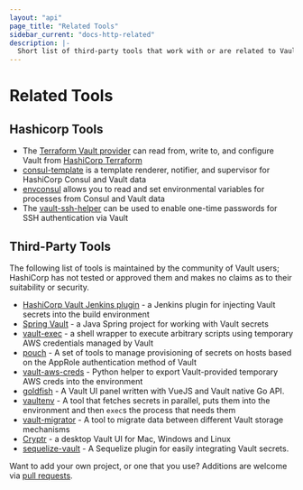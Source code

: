 ```yaml
---
layout: "api"
page_title: "Related Tools"
sidebar_current: "docs-http-related"
description: |-
  Short list of third-party tools that work with or are related to Vault.
---
```


# Related Tools

## Hashicorp Tools

* The [Terraform Vault provider](https://www.terraform.io/docs/providers/vault/index.html) can read from, write to, and configure Vault from [HashiCorp Terraform](https://www.terraform.io/)
* [consul-template](https://github.com/hashicorp/consul-template) is a template renderer, notifier, and supervisor for HashiCorp Consul and Vault data
* [envconsul](https://github.com/hashicorp/envconsul) allows you to read and set environmental variables for processes from Consul and Vault data
* The [vault-ssh-helper](https://github.com/hashicorp/vault-ssh-helper) can be used to enable one-time passwords for SSH authentication via Vault

## Third-Party Tools

The following list of tools is maintained by the community of Vault users; HashiCorp has not tested or approved them and makes no claims as to their suitability or security.

* [HashiCorp Vault Jenkins plugin](https://plugins.jenkins.io/hashicorp-vault-plugin) - a Jenkins plugin for injecting Vault secrets into the build environment
* [Spring Vault](http://projects.spring.io/spring-vault/) - a Java Spring project for working with Vault secrets
* [vault-exec](https://github.com/kmanning/vault_exec) - a shell wrapper to execute arbitrary scripts using temporary AWS credentials managed by Vault
* [pouch](https://github.com/tuenti/pouch) - A set of tools to manage provisioning of secrets on hosts based on the AppRole authentication method of Vault
* [vault-aws-creds](https://github.com/jantman/vault-aws-creds) - Python helper to export Vault-provided temporary AWS creds into the environment
* [goldfish](https://github.com/Caiyeon/goldfish) - A Vault UI panel written with VueJS and Vault native Go API.
* [vaultenv](https://github.com/channable/vaultenv) - A tool that fetches secrets in parallel, puts them into the environment and then `exec`s the process that needs them
* [vault-migrator](https://github.com/nebtex/vault-migrator) - A tool to migrate data between different Vault storage mechanisms
* [Cryptr](https://github.com/adobe/cryptr) - a desktop Vault UI for Mac, Windows and Linux
* [sequelize-vault](https://github.com/linyows/sequelize-vault) - A Sequelize plugin for easily integrating Vault secrets.

Want to add your own project, or one that you use? Additions are welcome via [pull requests](https://github.com/hashicorp/vault/blob/master/website/source/api/relatedtools.html.md).
